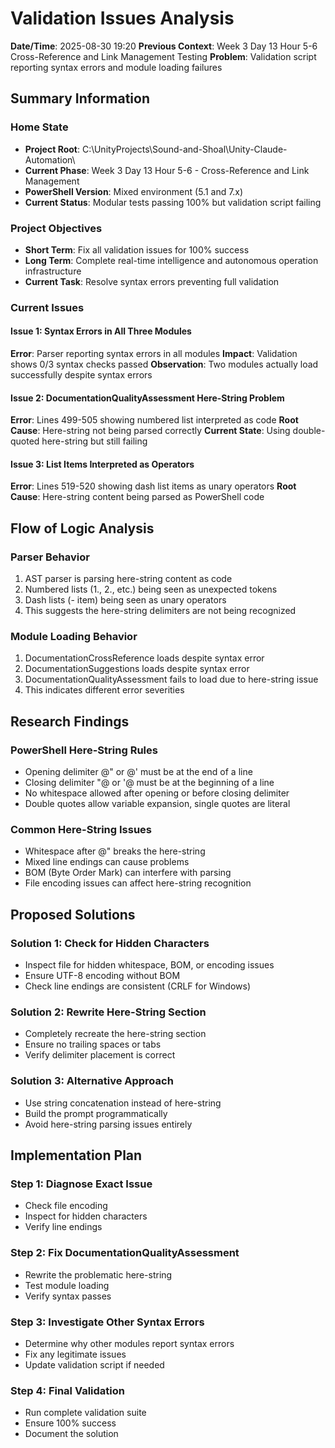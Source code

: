 # Validation Issues Analysis
**Date/Time**: 2025-08-30 19:20
**Previous Context**: Week 3 Day 13 Hour 5-6 Cross-Reference and Link Management Testing
**Problem**: Validation script reporting syntax errors and module loading failures

## Summary Information

### Home State
- **Project Root**: C:\UnityProjects\Sound-and-Shoal\Unity-Claude-Automation\
- **Current Phase**: Week 3 Day 13 Hour 5-6 - Cross-Reference and Link Management
- **PowerShell Version**: Mixed environment (5.1 and 7.x)
- **Current Status**: Modular tests passing 100% but validation script failing

### Project Objectives
- **Short Term**: Fix all validation issues for 100% success
- **Long Term**: Complete real-time intelligence and autonomous operation infrastructure
- **Current Task**: Resolve syntax errors preventing full validation

### Current Issues

#### Issue 1: Syntax Errors in All Three Modules
**Error**: Parser reporting syntax errors in all modules
**Impact**: Validation shows 0/3 syntax checks passed
**Observation**: Two modules actually load successfully despite syntax errors

#### Issue 2: DocumentationQualityAssessment Here-String Problem
**Error**: Lines 499-505 showing numbered list interpreted as code
**Root Cause**: Here-string not being parsed correctly
**Current State**: Using double-quoted here-string but still failing

#### Issue 3: List Items Interpreted as Operators
**Error**: Lines 519-520 showing dash list items as unary operators
**Root Cause**: Here-string content being parsed as PowerShell code

## Flow of Logic Analysis

### Parser Behavior
1. AST parser is parsing here-string content as code
2. Numbered lists (1., 2., etc.) being seen as unexpected tokens
3. Dash lists (- item) being seen as unary operators
4. This suggests the here-string delimiters are not being recognized

### Module Loading Behavior
1. DocumentationCrossReference loads despite syntax error
2. DocumentationSuggestions loads despite syntax error  
3. DocumentationQualityAssessment fails to load due to here-string issue
4. This indicates different error severities

## Research Findings

### PowerShell Here-String Rules
- Opening delimiter @" or @' must be at the end of a line
- Closing delimiter "@ or '@ must be at the beginning of a line
- No whitespace allowed after opening or before closing delimiter
- Double quotes allow variable expansion, single quotes are literal

### Common Here-String Issues
- Whitespace after @" breaks the here-string
- Mixed line endings can cause problems
- BOM (Byte Order Mark) can interfere with parsing
- File encoding issues can affect here-string recognition

## Proposed Solutions

### Solution 1: Check for Hidden Characters
- Inspect file for hidden whitespace, BOM, or encoding issues
- Ensure UTF-8 encoding without BOM
- Check line endings are consistent (CRLF for Windows)

### Solution 2: Rewrite Here-String Section
- Completely recreate the here-string section
- Ensure no trailing spaces or tabs
- Verify delimiter placement is correct

### Solution 3: Alternative Approach
- Use string concatenation instead of here-string
- Build the prompt programmatically
- Avoid here-string parsing issues entirely

## Implementation Plan

### Step 1: Diagnose Exact Issue
- Check file encoding
- Inspect for hidden characters
- Verify line endings

### Step 2: Fix DocumentationQualityAssessment
- Rewrite the problematic here-string
- Test module loading
- Verify syntax passes

### Step 3: Investigate Other Syntax Errors
- Determine why other modules report syntax errors
- Fix any legitimate issues
- Update validation script if needed

### Step 4: Final Validation
- Run complete validation suite
- Ensure 100% success
- Document the solution
